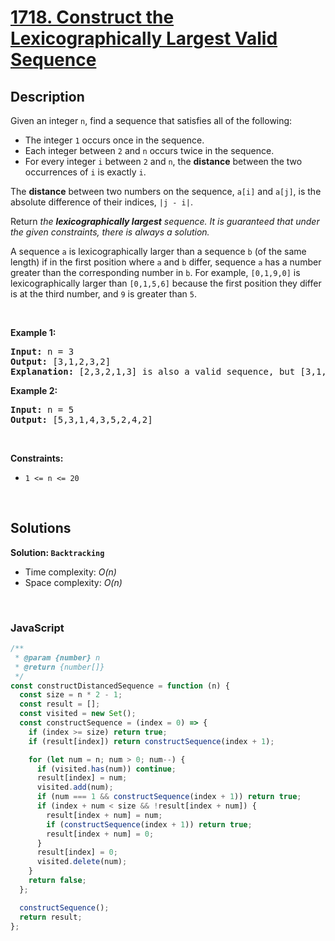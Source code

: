 # [1718. Construct the Lexicographically Largest Valid Sequence](https://leetcode.com/problems/construct-the-lexicographically-largest-valid-sequence)

## Description

<div class="xFUwe" data-track-load="description_content"><p>Given an integer <code>n</code>, find a sequence that satisfies all of the following:</p>

<ul>
	<li>The integer <code>1</code> occurs once in the sequence.</li>
	<li>Each integer between <code>2</code> and <code>n</code> occurs twice in the sequence.</li>
	<li>For every integer <code>i</code> between <code>2</code> and <code>n</code>, the <strong>distance</strong> between the two occurrences of <code>i</code> is exactly <code>i</code>.</li>
</ul>

<p>The <strong>distance</strong> between two numbers on the sequence, <code>a[i]</code> and <code>a[j]</code>, is the absolute difference of their indices, <code>|j - i|</code>.</p>

<p>Return <em>the <strong>lexicographically largest</strong> sequence</em><em>. It is guaranteed that under the given constraints, there is always a solution. </em></p>

<p>A sequence <code>a</code> is lexicographically larger than a sequence <code>b</code> (of the same length) if in the first position where <code>a</code> and <code>b</code> differ, sequence <code>a</code> has a number greater than the corresponding number in <code>b</code>. For example, <code>[0,1,9,0]</code> is lexicographically larger than <code>[0,1,5,6]</code> because the first position they differ is at the third number, and <code>9</code> is greater than <code>5</code>.</p>

<p>&nbsp;</p>
<p><strong class="example">Example 1:</strong></p>

<pre><strong>Input:</strong> n = 3
<strong>Output:</strong> [3,1,2,3,2]
<strong>Explanation:</strong> [2,3,2,1,3] is also a valid sequence, but [3,1,2,3,2] is the lexicographically largest valid sequence.
</pre>

<p><strong class="example">Example 2:</strong></p>

<pre><strong>Input:</strong> n = 5
<strong>Output:</strong> [5,3,1,4,3,5,2,4,2]
</pre>

<p>&nbsp;</p>
<p><strong>Constraints:</strong></p>

<ul>
	<li><code>1 &lt;= n &lt;= 20</code></li>
</ul>
</div>

<p>&nbsp;</p>

## Solutions

**Solution: `Backtracking`**

- Time complexity: <em>O(n)</em>
- Space complexity: <em>O(n)</em>

<p>&nbsp;</p>

### **JavaScript**

```js
/**
 * @param {number} n
 * @return {number[]}
 */
const constructDistancedSequence = function (n) {
  const size = n * 2 - 1;
  const result = [];
  const visited = new Set();
  const constructSequence = (index = 0) => {
    if (index >= size) return true;
    if (result[index]) return constructSequence(index + 1);

    for (let num = n; num > 0; num--) {
      if (visited.has(num)) continue;
      result[index] = num;
      visited.add(num);
      if (num === 1 && constructSequence(index + 1)) return true;
      if (index + num < size && !result[index + num]) {
        result[index + num] = num;
        if (constructSequence(index + 1)) return true;
        result[index + num] = 0;
      }
      result[index] = 0;
      visited.delete(num);
    }
    return false;
  };

  constructSequence();
  return result;
};
```
